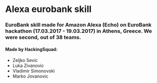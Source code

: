 # Alexa eurobank skill

### EuroBank skill made for Amazon Alexa (Echo) on EuroBank hackathon (17.03.2017 - 19.03.2017) in Athens, Greece. We were second, out of 38 teams.

#### Made by HackingSquad:
- Zeljko Sevic
- Luka Zivanovic
- Vladimir Simonovski
- Marko Jovanovic

